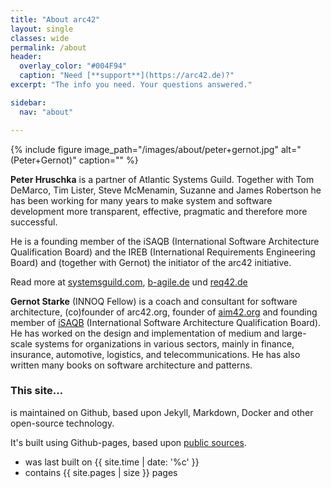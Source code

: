 ```yaml
---
title: "About arc42"
layout: single
classes: wide
permalink: /about
header:
  overlay_color: "#004F94"
  caption: "Need [**support**](https://arc42.de)?"
excerpt: "The info you need. Your questions answered."

sidebar:
  nav: "about"

---
```


{% include figure image_path="/images/about/peter+gernot.jpg" alt="(Peter+Gernot)" caption="" %}


**Peter Hruschka** is a partner of Atlantic Systems Guild. Together with Tom DeMarco, Tim Lister, Steve McMenamin, Suzanne and James Robertson he has been working for many years to make system and software development more transparent, effective, pragmatic and therefore more successful.

He is a founding member of the iSAQB (International Software Architecture Qualification Board) and the IREB (International Requirements Engineering Board) and (together with Gernot) the initiator of the arc42 initiative.

Read more at [systemsguild.com](https://systemsguild.com), [b-agile.de](https://b-agile.de) und [req42.de](https://req42.de)

**Gernot Starke** (INNOQ Fellow) is a coach and consultant for software architecture, (co)founder of arc42.org, founder of [aim42.org](https://aim42.org) and founding member of [iSAQB](https://isaqb.org) (International Software Architecture Qualification Board).
He has worked on the design and implementation of medium and large-scale systems for organizations in various sectors, mainly in finance, insurance, automotive, logistics, and telecommunications. He has also written many books on software architecture and patterns.




### This site...

is maintained on Github, based upon Jekyll, Markdown, Docker and other open-source
technology.

It's built using Github-pages, based upon [public sources](https://github.com/arc42/docs.arc42.org-site). 

* was last built on {{ site.time | date: '%c' }}
* contains {{ site.pages | size }} pages

